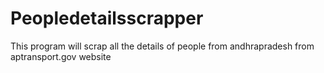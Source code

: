 # Peopledetailsscrapper
This program will scrap all the details of people from andhrapradesh from aptransport.gov website 
